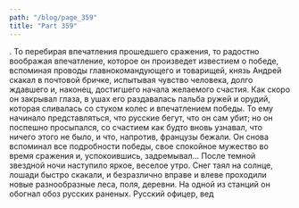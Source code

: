 ```yaml
---
path: "/blog/page_359"
title: "Part 359"
---
```


. То перебирая впечатления прошедшего сражения, то радостно воображая впечатление, которое он произведет известием о победе, вспоминая проводы главнокомандующего и товарищей, князь Андрей скакал в почтовой бричке, испытывая чувство человека, долго ждавшего и, наконец, достигшего начала желаемого счастия. Как скоро он закрывал глаза, в ушах его раздавалась пальба ружей и орудий, которая сливалась со стуком колес и впечатлением победы. То ему начинало представляться, что русские бегут, что он сам убит; но он поспешно просыпался, со счастием как будто вновь узнавал, что ничего этого не было, и что, напротив, французы бежали. Он снова вспоминал все подробности победы, свое спокойное мужество во время сражения и, успокоившись, задремывал... После темной звездной ночи наступило яркое, веселое утро. Снег таял на солнце, лошади быстро скакали, и безразлично вправе и влеве проходили новые разнообразные леса, поля, деревни.
На одной из станций он обогнал обоз русских раненых. Русский офицер, вед
